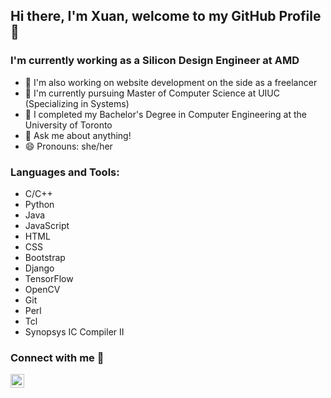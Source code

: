 ## Hi there, I'm Xuan, welcome to my GitHub Profile 👋

<!--
**shuilewurao/shuilewurao** is a ✨ _special_ ✨ repository because its `README.md` (this file) appears on your GitHub profile.

Here are some ideas to get you started:
-->

### I'm currently working as a Silicon Design Engineer at AMD
- 🔭 I'm also working on website development on the side as a freelancer
- 🏫 I'm currently pursuing Master of Computer Science at UIUC (Specializing in Systems)
- 🏫 I completed my Bachelor's Degree in Computer Engineering at the University of Toronto
- 💬 Ask me about anything!
- 😄 Pronouns: she/her

### Languages and Tools:
- C/C++
- Python
- Java
- JavaScript
- HTML
- CSS
- Bootstrap
- Django
- TensorFlow
- OpenCV
- Git
- Perl
- Tcl
- Synopsys IC Compiler II

### Connect with me 🔗
[<img align="left" alt="codeSTACKr | LinkedIn" width="22px" src="https://cdn.jsdelivr.net/npm/simple-icons@v3/icons/linkedin.svg" />][linkedin]

[linkedin]: https://linkedin.com/in/xuannchenn
